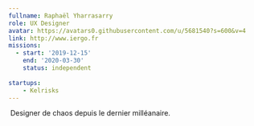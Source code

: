 ```yaml
---
fullname: Raphaël Yharrasarry
role: UX Designer
avatar: https://avatars0.githubusercontent.com/u/5681540?s=600&v=4
link: http://www.iergo.fr
missions:
  - start: '2019-12-15'
    end: '2020-03-30'
    status: independent
    
startups:
    - Kelrisks
---
```

​
Designer de chaos depuis le dernier milléanaire.
